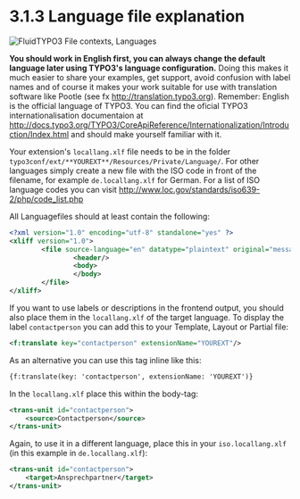 3.1.3 Language file explanation
===============================

![FluidTYPO3 File contexts, Languages](../Images/FileContext/Languages.svgz)

**You should work in English first, you can always change the default language later using TYPO3's language configuration.** Doing
this makes it much easier to share your examples, get support, avoid confusion with label names and of course it makes your work
suitable for use with translation software like Pootle (see fx http://translation.typo3.org). Remember: English is the official
language of TYPO3. You can find the oficial TYPO3 internationalisation documentaion at
http://docs.typo3.org/TYPO3/CoreApiReference/Internationalization/Introduction/Index.html and should make yourself familiar with it.

Your extension's ``locallang.xlf`` file needs to be in the folder ``typo3conf/ext/**YOUREXT**/Resources/Private/Language/``. For
other languages simply create a new file with the ISO code in front of the filename, for example ``de.locallang.xlf`` for German.
For a list of ISO language codes you can visit http://www.loc.gov/standards/iso639-2/php/code_list.php

All Languagefiles should at least contain the following:

```xml
<?xml version="1.0" encoding="utf-8" standalone="yes" ?>
<xliff version="1.0">
        <file source-language="en" datatype="plaintext" original="messages" date="2012-10-17T17:55:17Z" product-name="**YOUREXT**">
                <header/>
                <body>
                </body>
        </file>
</xliff>
```

If you want to use labels or descriptions in the frontend output, you should also place them in the ``locallang.xlf`` of the
target language. To display the label ``contactperson`` you can add this to your Template, Layout or Partial file:

```xml
<f:translate key="contactperson" extensionName="YOUREXT"/>
```

As an alternative you can use this tag inline like this:

```xml
{f:translate(key: 'contactperson', extensionName: 'YOUREXT')}
```

In the ``locallang.xlf`` place this within the body-tag:

```xml
<trans-unit id="contactperson">
	<source>Contactperson</source>
</trans-unit>
```

Again, to use it in a different language, place this in your ``iso.locallang.xlf`` (in this example in ``de.locallang.xlf``):

```xml
<trans-unit id="contactperson">
	<target>Ansprechpartner</target>
</trans-unit>
```
